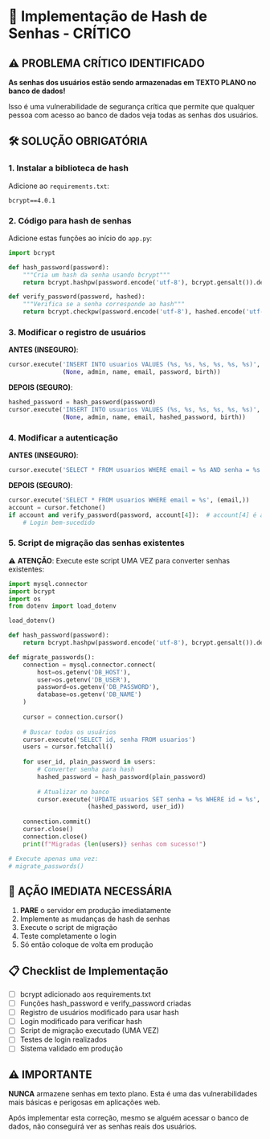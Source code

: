 # 🔐 Implementação de Hash de Senhas - CRÍTICO

## ⚠️ PROBLEMA CRÍTICO IDENTIFICADO

**As senhas dos usuários estão sendo armazenadas em TEXTO PLANO no banco de dados!**

Isso é uma vulnerabilidade de segurança crítica que permite que qualquer pessoa com acesso ao banco de dados veja todas as senhas dos usuários.

## 🛠️ SOLUÇÃO OBRIGATÓRIA

### 1. Instalar a biblioteca de hash
Adicione ao `requirements.txt`:
```
bcrypt==4.0.1
```

### 2. Código para hash de senhas

Adicione estas funções ao início do `app.py`:

```python
import bcrypt

def hash_password(password):
    """Cria um hash da senha usando bcrypt"""
    return bcrypt.hashpw(password.encode('utf-8'), bcrypt.gensalt()).decode('utf-8')

def verify_password(password, hashed):
    """Verifica se a senha corresponde ao hash"""
    return bcrypt.checkpw(password.encode('utf-8'), hashed.encode('utf-8'))
```

### 3. Modificar o registro de usuários

**ANTES (INSEGURO)**:
```python
cursor.execute('INSERT INTO usuarios VALUES (%s, %s, %s, %s, %s, %s)', 
               (None, admin, name, email, password, birth))
```

**DEPOIS (SEGURO)**:
```python
hashed_password = hash_password(password)
cursor.execute('INSERT INTO usuarios VALUES (%s, %s, %s, %s, %s, %s)', 
               (None, admin, name, email, hashed_password, birth))
```

### 4. Modificar a autenticação

**ANTES (INSEGURO)**:
```python
cursor.execute('SELECT * FROM usuarios WHERE email = %s AND senha = %s', (email, password))
```

**DEPOIS (SEGURO)**:
```python
cursor.execute('SELECT * FROM usuarios WHERE email = %s', (email,))
account = cursor.fetchone()
if account and verify_password(password, account[4]):  # account[4] é a senha hasheada
    # Login bem-sucedido
```

### 5. Script de migração das senhas existentes

⚠️ **ATENÇÃO**: Execute este script UMA VEZ para converter senhas existentes:

```python
import mysql.connector
import bcrypt
import os
from dotenv import load_dotenv

load_dotenv()

def hash_password(password):
    return bcrypt.hashpw(password.encode('utf-8'), bcrypt.gensalt()).decode('utf-8')

def migrate_passwords():
    connection = mysql.connector.connect(
        host=os.getenv('DB_HOST'),
        user=os.getenv('DB_USER'),
        password=os.getenv('DB_PASSWORD'),
        database=os.getenv('DB_NAME')
    )
    
    cursor = connection.cursor()
    
    # Buscar todos os usuários
    cursor.execute('SELECT id, senha FROM usuarios')
    users = cursor.fetchall()
    
    for user_id, plain_password in users:
        # Converter senha para hash
        hashed_password = hash_password(plain_password)
        
        # Atualizar no banco
        cursor.execute('UPDATE usuarios SET senha = %s WHERE id = %s', 
                      (hashed_password, user_id))
    
    connection.commit()
    cursor.close()
    connection.close()
    print(f"Migradas {len(users)} senhas com sucesso!")

# Execute apenas uma vez:
# migrate_passwords()
```

## 🚨 AÇÃO IMEDIATA NECESSÁRIA

1. **PARE** o servidor em produção imediatamente
2. Implemente as mudanças de hash de senhas
3. Execute o script de migração
4. Teste completamente o login
5. Só então coloque de volta em produção

## 📋 Checklist de Implementação

- [ ] bcrypt adicionado aos requirements.txt
- [ ] Funções hash_password e verify_password criadas
- [ ] Registro de usuários modificado para usar hash
- [ ] Login modificado para verificar hash
- [ ] Script de migração executado (UMA VEZ)
- [ ] Testes de login realizados
- [ ] Sistema validado em produção

## ⚠️ IMPORTANTE

**NUNCA** armazene senhas em texto plano. Esta é uma das vulnerabilidades mais básicas e perigosas em aplicações web.

Após implementar esta correção, mesmo se alguém acessar o banco de dados, não conseguirá ver as senhas reais dos usuários.
